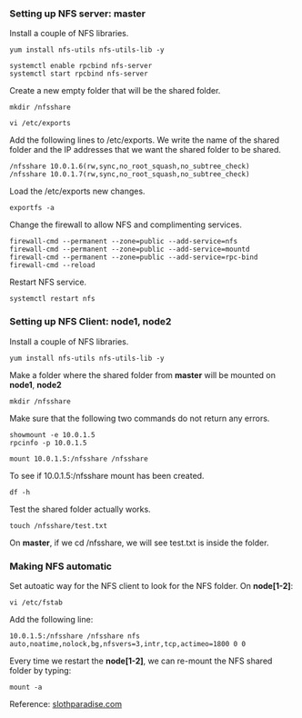 ### Setting up NFS server: master

Install a couple of NFS libraries.

```
yum install nfs-utils nfs-utils-lib -y
```

```
systemctl enable rpcbind nfs-server
systemctl start rpcbind nfs-server
```

Create a new empty folder that will be the shared folder.

```
mkdir /nfsshare
```

```
vi /etc/exports
```

Add the following lines to /etc/exports. We write the name of the shared folder and the IP addresses that we want the shared folder to be shared.

```
/nfsshare 10.0.1.6(rw,sync,no_root_squash,no_subtree_check)
/nfsshare 10.0.1.7(rw,sync,no_root_squash,no_subtree_check)
```

Load the /etc/exports new changes.

```
exportfs -a
```

Change the firewall to allow NFS and complimenting services.

```
firewall-cmd --permanent --zone=public --add-service=nfs
firewall-cmd --permanent --zone=public --add-service=mountd
firewall-cmd --permanent --zone=public --add-service=rpc-bind
firewall-cmd --reload
```

Restart NFS service.

```
systemctl restart nfs
```

### Setting up NFS Client: node1, node2
Install a couple of NFS libraries.

```
yum install nfs-utils nfs-utils-lib -y
```

Make a folder where the shared folder from __master__ will be mounted on __node1__, __node2__

```
mkdir /nfsshare
```

Make sure that the following two commands do not return any errors.

```
showmount -e 10.0.1.5
rpcinfo -p 10.0.1.5
```

```
mount 10.0.1.5:/nfsshare /nfsshare
```

To see if  10.0.1.5:/nfsshare mount has been created.

```
df -h
```

Test the shared folder actually works.

```
touch /nfsshare/test.txt
```

On __master__, if we cd /nfsshare, we will see test.txt is inside the folder.

### Making NFS automatic

Set autoatic way for the NFS client to look for the NFS folder. On __node[1-2]__:

```
vi /etc/fstab
```

Add the following line:

```
10.0.1.5:/nfsshare /nfsshare nfs auto,noatime,nolock,bg,nfsvers=3,intr,tcp,actimeo=1800 0 0
```

Every time we restart the __node[1-2]__, we can re-mount the NFS shared folder by typing:

```
mount -a
```

Reference: [slothparadise.com](https://www.slothparadise.com/how-to-connect-virtual-machines-and-setup-nfs-server-part-1/)

